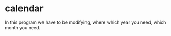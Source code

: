 # calendar
In this program we have to be modifying, where which year you need, which month you need.
